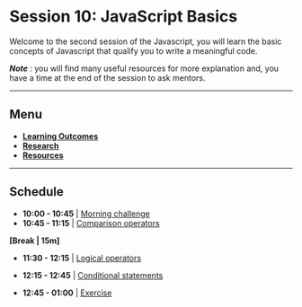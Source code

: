 # Session 10: JavaScript Basics

Welcome to the second session of the Javascript, you will learn the basic concepts of Javascript that qualify you to write a meaningful code.

***Note*** : you will find many useful resources for more explanation and, you have a time at the end of the session to ask mentors.

---
## Menu

- **[Learning Outcomes](./learning-outcomes.md)**
- **[Research](./research-topics.md)**
- **[Resources](./resources.md)**

---

## Schedule

- **10:00 - 10:45** | [Morning challenge](./morning-challenge.md#morning-challenge)
- **10:45 - 11:15** | [Comparison operators](./operators.md#comparison-operators)

**[Break | 15m]**

- **11:30 - 12:15** | [Logical operators](./operators.md#logical-operators)
- **12:15 - 12:45**  | [Conditional statements](./operators.md#conditional-statements)

- **12:45 - 01:00** | [Exercise](./exercise.md)